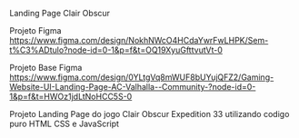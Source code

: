 Landing Page Clair Obscur

Projeto Figma
https://www.figma.com/design/NokhNWcO4HCdaYwrFwLHPK/Sem-t%C3%ADtulo?node-id=0-1&p=f&t=OQ19XyuGfttvutVt-0

Projeto Base Figma
https://www.figma.com/design/0YLtgVq8mWUF8bUYujQFZ2/Gaming-Website-UI-Landing-Page-AC-Valhalla--Community-?node-id=0-1&p=f&t=HWOz1jdLtNoHCC5S-0

Projeto Landing Page do jogo Clair Obscur Expedition 33 utilizando codigo puro HTML CSS e JavaScript